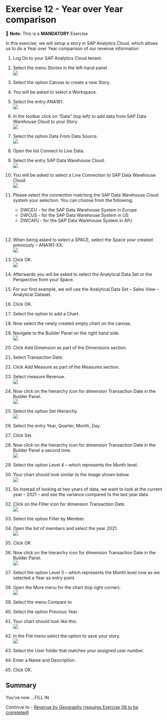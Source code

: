 # Exercise 12 - Year over Year comparison

:memo: **Note:** This is a <strong>MANDATORY</strong>  Exercise

In this exercise, we will setup a story in SAP Analytics Cloud, which allows us to do a Year over Year comparison
of our revenue information

1. Log On to your SAP Analytics Cloud tenant.
2. Select the menu Stories in the left-hand panel
<br>![](/exercises/ex2/images/02_02_0201.png)

3. Select the option Canvas to create a new Story.
4. You will be asked to select a Workspace.
5. Select the entry ANA161.
<br>![](/exercises/ex2/images/02_02_0202.png)

6. In the toolbar click on “Data” (top left) to add data from SAP Data Warehouse Cloud to your Story
<br>![](/exercises/ex2/images/02_02_0203.png)

7. Select the option Data From Data Source.
<br>![](/exercises/ex2/images/02_02_0204.png)

8. Open the list Connect to Live Data.
9. Select the entry SAP Data Warehouse Cloud.
<br>![](/exercises/ex2/images/02_02_0205.png)

10. You will be asked to select a Live Connection to SAP Data Warehouse Cloud
<br>![](/exercises/ex2/images/02_02_0206.png)

11. Please select the connection matching the SAP Data Warehouse Cloud system your selection. You can
choose from the following:<br><ul><li>DWCEU - for the SAP Data Warehouse System in Europe</li><li>DWCUS - for the SAP Data Warehouse System in US</li><li>DWCAPJ - for the SAP Data Warehouse System in APJ
<br>

12. When being asked to select a SPACE, select the Space your created previously – ANA161-XX.
<br>![](/exercises/ex2/images/02_02_0207.png)

13. Click OK. 
<br>![](/exercises/ex2/images/02_02_0208.png)

14. Afterwards you will be asked to select the Analytical Data Set or the Perspective from your Space.
15. For our first example, we will use the Analytical Data Set – Sales View – Analytical Dataset.
16. Click OK.
17. Select the option to add a Chart.
18. Now select the newly created empty chart on the canvas.
19. Navigate to the Builder Panel on the right hand side.
<br>![](/exercises/ex2/images/02_02_0209.png)

20. Click Add Dimension as part of the Dimensions section.
21. Select Transaction Date.
22. Click Add Measure as part of the Measures section.
23. Select measure Revenue.
<br>![](/exercises/ex2/images/02_02_0210.png)

24. Now click on the hierarchy icon for dimension Transaction Date in the Builder Panel.
<br>![](/exercises/ex2/images/02_02_0211.png)

25. Select the option Set Hierarchy.
<br>![](/exercises/ex2/images/02_02_0212.png)

26. Select the entry Year, Quarter, Month, Day.
27. Click Set.
28. Now click on the hierarchy icon for dimension Transaction Date in the Builder Panel a second time.
<br>![](/exercises/ex2/images/02_02_0213.png)

29. Select the option Level 4 – which represents the Month level.
30. Your chart should look similar to the image shown below.
<br>![](/exercises/ex2/images/02_02_0214.png)

31. So instead of looking at two years of data, we want to look at the current year – 2021 – and see the variance
compared to the last year data.
32. Click on the Filter icon for dimension Transaction Date.
<br>![](/exercises/ex2/images/02_02_0215.png)

33. Select the option Filter by Member.
34. Open the list of members and select the year 2021.
<br>![](/exercises/ex2/images/02_02_0216.png)

35. Click OK
36. Now click on the hierarchy icon for dimension Transaction Date in the Builder Panel.
<br>![](/exercises/ex2/images/02_02_0217.png)

37. Select the option Level 3 – which represents the Month level now as we selected a Year as entry point.
38. Open the More menu for the chart (top right corner).
<br>![](/exercises/ex2/images/02_02_0218.png)

39. Select the menu Compare to
40. Select the option Previous Year.
41. Your chart should look like this.
<br>![](/exercises/ex2/images/02_02_0219.png)

42. In the File menu select the option to save your story.
<br>![](/exercises/ex2/images/02_02_0220.png)

43. Select the User folder that matches your assigned user number.
44. Enter a Name and Description.
45. Click OK.




## Summary

You've now ...FILL IN

Continue to - [Revenue by Geography (requires Exercise 08 to be completed) ](../ex13/README.md)
